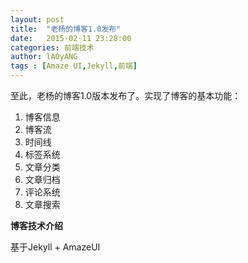 ```yaml
---
layout: post
title:  "老杨的博客1.0发布"
date:   2015-02-11 23:28:00
categories: 前端技术
author: lAOyANG
tags : [Amaze UI,Jekyll,前端]
---
```


至此，老杨的博客1.0版本发布了。实现了博客的基本功能：

 1. 博客信息
 2. 博客流
 3. 时间线
 3. 标签系统
 4. 文章分类
 5. 文章归档
 6. 评论系统
 7. 文章搜索
 
<!-- more -->

**博客技术介绍**

基于Jekyll + AmazeUI
